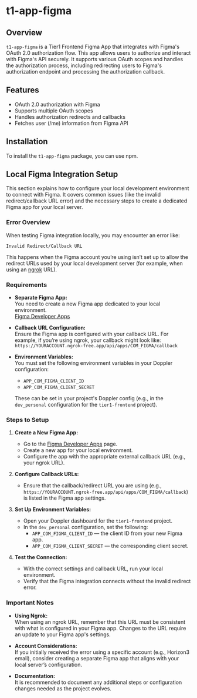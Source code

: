 # t1-app-figma

## Overview

`t1-app-figma` is a Tier1 Frontend Figma App that integrates with Figma's OAuth 2.0 authorization flow. This app allows users to authorize and interact with Figma's API securely. It supports various OAuth scopes and handles the authorization process, including redirecting users to Figma's authorization endpoint and processing the authorization callback.

## Features

- OAuth 2.0 authorization with Figma
- Supports multiple OAuth scopes
- Handles authorization redirects and callbacks
- Fetches user (/me) information from Figma API

## Installation

To install the `t1-app-figma` package, you can use npm.

## Local Figma Integration Setup

This section explains how to configure your local development environment to connect with Figma. It covers common issues (like the invalid redirect/callback URL error) and the necessary steps to create a dedicated Figma app for your local server.

### Error Overview

When testing Figma integration locally, you may encounter an error like:

`Invalid Redirect/Callback URL`

This happens when the Figma account you’re using isn’t set up to allow the redirect URLs used by your local development server (for example, when using an [ngrok](https://ngrok.com/) URL).

### Requirements

- **Separate Figma App:**  
  You need to create a new Figma app dedicated to your local environment.  
  [Figma Developer Apps](https://www.figma.com/developers/apps)

- **Callback URL Configuration:**  
  Ensure the Figma app is configured with your callback URL. For example, if you’re using ngrok, your callback might look like:  
  `https://YOURACCOUNT.ngrok-free.app/api/apps/COM_FIGMA/callback`

- **Environment Variables:**  
  You must set the following environment variables in your Doppler configuration:
  - `APP_COM_FIGMA_CLIENT_ID`
  - `APP_COM_FIGMA_CLIENT_SECRET`

  These can be set in your project's Doppler config (e.g., in the `dev_personal` configuration for the `tier1-frontend` project).

### Steps to Setup

1. **Create a New Figma App:**
   - Go to the [Figma Developer Apps](https://www.figma.com/developers/apps) page.
   - Create a new app for your local environment.
   - Configure the app with the appropriate external callback URL (e.g., your ngrok URL).

2. **Configure Callback URLs:**
   - Ensure that the callback/redirect URL you are using (e.g., `https://YOURACCOUNT.ngrok-free.app/api/apps/COM_FIGMA/callback`) is listed in the Figma app settings.

3. **Set Up Environment Variables:**
   - Open your Doppler dashboard for the `tier1-frontend` project.
   - In the `dev_personal` configuration, set the following:
     - `APP_COM_FIGMA_CLIENT_ID` — the client ID from your new Figma app.
     - `APP_COM_FIGMA_CLIENT_SECRET` — the corresponding client secret.

4. **Test the Connection:**
   - With the correct settings and callback URL, run your local environment.
   - Verify that the Figma integration connects without the invalid redirect error.

### Important Notes

- **Using Ngrok:**  
  When using an ngrok URL, remember that this URL must be consistent with what is configured in your Figma app. Changes to the URL require an update to your Figma app's settings.

- **Account Considerations:**  
  If you initially received the error using a specific account (e.g., Horizon3 email), consider creating a separate Figma app that aligns with your local server’s configuration.

- **Documentation:**  
  It is recommended to document any additional steps or configuration changes needed as the project evolves.

